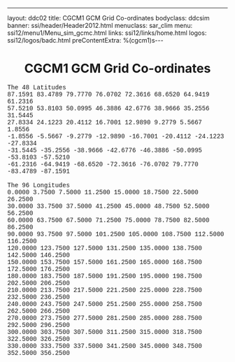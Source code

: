 ---
layout: ddc02
title: CGCM1 GCM Grid Co-ordinates
bodyclass: ddcsim
banner: ssi/header/Header2012.html
menuclass: sar_clim
menu: ssi12/menu1/Menu_sim_gcmc.html
links: ssi12/links/home.html
logos: ssi12/logos/badc.html
preContentExtra: %(cgcm1)s---
 <div id="pagetitle">
 <h1 align="center">CGCM1 GCM Grid Co-ordinates </h1>
 </div>
 <!-- End of Page Title Block -->
 
 
 <!-- Insert Grid Here -->
 <P><FONT FACE="Courier">The 48 Latitudes<BR>
 87.1591 83.4789 79.7770 76.0702 72.3616 68.6520 64.9419 61.2316<BR>
 57.5210 53.8103 50.0995 46.3886 42.6776 38.9666 35.2556 31.5445<BR>
 27.8334 24.1223 20.4112 16.7001 12.9890 9.2779 5.5667 1.8556<BR>
 -1.8556 -5.5667 -9.2779 -12.9890 -16.7001 -20.4112 -24.1223 -27.8334<BR>
 -31.5445 -35.2556 -38.9666 -42.6776 -46.3886 -50.0995 -53.8103 -57.5210<BR>
 -61.2316 -64.9419 -68.6520 -72.3616 -76.0702 79.7770 -83.4789	-87.1591<BR>
 <BR>
 The 96 Longitudes<BR>
 0.0000 3.7500 7.5000 11.2500 15.0000 18.7500 22.5000 26.2500<BR>
 30.0000 33.7500 37.5000 41.2500 45.0000 48.7500 52.5000 56.2500<BR>
 60.0000 63.7500 67.5000 71.2500 75.0000 78.7500 82.5000 86.2500<BR>
 90.0000 93.7500 97.5000 101.2500 105.0000 108.7500 112.5000 116.2500<BR>
 120.0000 123.7500 127.5000 131.2500 135.0000 138.7500 142.5000 146.2500<BR>
 150.0000 153.7500 157.5000 161.2500 165.0000 168.7500 172.5000 176.2500<BR>
 180.0000 183.7500 187.5000 191.2500 195.0000 198.7500 202.5000 206.2500<BR>
 210.0000 213.7500 217.5000 221.2500 225.0000 228.7500 232.5000 236.2500<BR>
 240.0000 243.7500 247.5000 251.2500 255.0000 258.7500 262.5000 266.2500<BR>
 270.0000 273.7500 277.5000 281.2500 285.0000 288.7500 292.5000 296.2500<BR>
 300.0000 303.7500 307.5000 311.2500 315.0000 318.7500 322.5000 326.2500<BR>
 330.0000 333.7500 337.5000 341.2500 345.0000 348.7500 352.5000 356.2500</FONT></P>
 
 <p>&nbsp;</p>
 
 
 
 <p></p>
 
 <!-- end of center column -->
